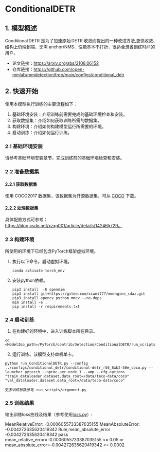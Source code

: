 # ConditionalDETR
## 1. 模型概述
Conditional DETR 是为了加速原始 DETR 收敛而提出的一种改进方法,更快收敛、结构上仍端到端、无需 anchor/NMS、性能基本不打折，很适合想省训练时间的用户。

- 论文链接：https://arxiv.org/abs/2108.06152
- 仓库链接：https://github.com/open-mmlab/mmdetection/tree/main/configs/conditional_detr

## 2. 快速开始
使用本模型执行训练的主要流程如下：
1. 基础环境安装：介绍训练前需要完成的基础环境检查和安装。
2. 获取数据集：介绍如何获取训练所需的数据集。
3. 构建环境：介绍如何构建模型运行所需要的环境。
4. 启动训练：介绍如何运行训练。

### 2.1 基础环境安装

请参考基础环境安装章节，完成训练前的基础环境检查和安装。

### 2.2 准备数据集
#### 2.2.1 获取数据集
<MODLE ConditionalDETR>使用 COCO2017 数据集，该数据集为开源数据集，可从 [COCO](https://cocodataset.org/#download) 下载。

#### 2.2.2 处理数据集
具体配置方式可参考：https://blog.csdn.net/xzxg001/article/details/142465729。


### 2.3 构建环境

所使用的环境下已经包含PyTorch框架虚拟环境。
1. 执行以下命令，启动虚拟环境。
    ```
    conda activate torch_env
    ```
2. 安装python依赖。
    ```
    pip3 install  -U openmim 
    pip3 install git+https://gitee.com/xiwei777/mmengine_sdaa.git 
    pip3 install opencv_python mmcv --no-deps
    mim install -e .
    pip install -r requirements.txt 
    ```
### 2.4 启动训练
1. 在构建好的环境中，进入训练脚本所在目录。
  ```
  cd <ModelZoo_path>/PyTorch/contrib/Detection/ConditionalDETR/run_scripts
  ```
2. 运行训练。该模型支持单机单卡。
  ```
  python run_ConditionalDETR.py --config ../configs/conditional_detr/conditional-detr_r50_8xb2-50e_coco.py --launcher pytorch --nproc-per-node 1 --amp --cfg-options "train_dataloader.dataset.data_root=/data/teco-data/coco" "val_dataloader.dataset.data_root=/data/teco-data/coco"
  ```
    更多训练参数参考 run_scripts/argument.py
### 2.5 训练结果
输出训练loss曲线及结果（参考使用[loss.py](./run_scripts/loss.py)）: 

MeanRelativeError: -0.0006055733387035155
MeanAbsoluteError: -0.004272635620419342
Rule,mean_absolute_error -0.004272635620419342
pass mean_relative_error=-0.0006055733387035155 <= 0.05 or mean_absolute_error=-0.004272635620419342 <= 0.0002
